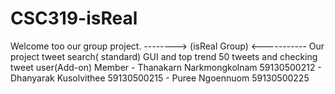 # CSC319-isReal
Welcome too our group project.
--------> (isReal Group) <-----------
Our project tweet search( standard)
GUI and top trend 50 tweets and checking tweet user(Add-on)
Member - Thanakarn Narkmongkolnam  59130500212
       - Dhanyarak Kusolvithee     59130500215
       - Puree     Ngoennuom       59130500225

